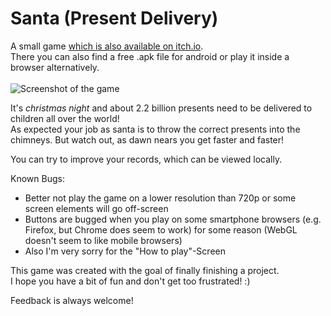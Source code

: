 # Santa (Present Delivery)

A small game [which is also available on itch.io](https://mrschmorington.itch.io/present-delivery). <br/>
There you can also find a free .apk file for android or play it inside a browser alternatively. <br/>
<br/>
![Screenshot of the game](https://img.itch.zone/aW1hZ2UvOTg5MDQ1LzU2MjY2NzgucG5n/original/wEa0M3.png) <br/>

It's *christmas night* and about 2.2 billion presents need to be delivered to children all over the world! <br/>
As expected your job as santa is to throw the correct presents into the chimneys. But watch out, as dawn nears you get faster and faster! <br/>

You can try to improve your records, which can be viewed locally. <br/>

Known Bugs: <br/>
- Better not play the game on a lower resolution than 720p or some screen elements will go off-screen <br/>
- Buttons are bugged when you play on some smartphone browsers (e.g. Firefox, but Chrome does seem to work) for some reason (WebGL doesn't seem to like mobile browsers) <br/>
- Also I'm very sorry for the "How to play"-Screen <br/>

This game was created with the goal of finally finishing a project. <br/>
I hope you have a bit of fun and don't get too frustrated! :) <br/>

Feedback is always welcome! <br/>
